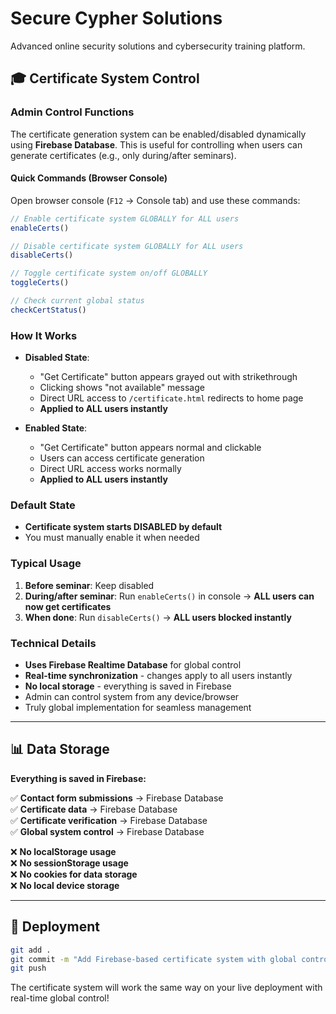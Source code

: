 # Secure Cypher Solutions

Advanced online security solutions and cybersecurity training platform.

## 🎓 Certificate System Control

### Admin Control Functions

The certificate generation system can be enabled/disabled dynamically using **Firebase Database**. This is useful for controlling when users can generate certificates (e.g., only during/after seminars).

#### Quick Commands (Browser Console)

Open browser console (`F12` → Console tab) and use these commands:

```javascript
// Enable certificate system GLOBALLY for ALL users
enableCerts()

// Disable certificate system GLOBALLY for ALL users
disableCerts()

// Toggle certificate system on/off GLOBALLY
toggleCerts()

// Check current global status
checkCertStatus()
```

### How It Works

- **Disabled State**: 
  - "Get Certificate" button appears grayed out with strikethrough
  - Clicking shows "not available" message
  - Direct URL access to `/certificate.html` redirects to home page
  - **Applied to ALL users instantly**

- **Enabled State**:
  - "Get Certificate" button appears normal and clickable
  - Users can access certificate generation
  - Direct URL access works normally
  - **Applied to ALL users instantly**

### Default State

- **Certificate system starts DISABLED by default**
- You must manually enable it when needed

### Typical Usage

1. **Before seminar**: Keep disabled
2. **During/after seminar**: Run `enableCerts()` in console → **ALL users can now get certificates**
3. **When done**: Run `disableCerts()` → **ALL users blocked instantly**

### Technical Details

- **Uses Firebase Realtime Database** for global control
- **Real-time synchronization** - changes apply to all users instantly
- **No local storage** - everything is saved in Firebase
- Admin can control system from any device/browser
- Truly global implementation for seamless management

---

## 📊 Data Storage

**Everything is saved in Firebase:**

✅ **Contact form submissions** → Firebase Database  
✅ **Certificate data** → Firebase Database  
✅ **Certificate verification** → Firebase Database  
✅ **Global system control** → Firebase Database  

❌ **No localStorage usage**  
❌ **No sessionStorage usage**  
❌ **No cookies for data storage**  
❌ **No local device storage**

---

## 🚀 Deployment

```bash
git add .
git commit -m "Add Firebase-based certificate system with global control"
git push
```

The certificate system will work the same way on your live deployment with real-time global control!